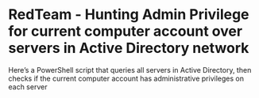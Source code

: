 # RedTeam - Hunting Admin Privilege for current computer account over servers in Active Directory network

Here’s a PowerShell script that queries all servers in Active Directory, then checks if the current computer account has administrative privileges on each server
